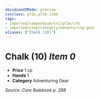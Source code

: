 ```yaml
---
obsidianUIMode: preview
cssclass: pf2e,pf2e-item
tags:
- imported/compendium/src/pf2e/crb
- imported/item/category/adventuring-gear
aliases: ["Chalk (10)"]
---
```

# Chalk (10) *Item 0*  

- **Price** 1 cp
- **Hands** 1
- **Category** Adventuring Gear



*Source: Core Rulebook p. 288*
